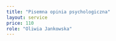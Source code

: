 ```yaml
---
title: "Pisemna opinia psychologiczna"
layout: service
price: 110
role: "Oliwia Jankowska"
---
```


